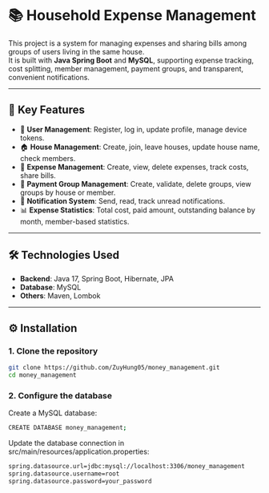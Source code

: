 # 📚 Household Expense Management

This project is a system for managing expenses and sharing bills among groups of users living in the same house.  
It is built with **Java Spring Boot** and **MySQL**, supporting expense tracking, cost splitting, member management, payment groups, and transparent, convenient notifications.

---

## 🚀 Key Features
- 👤 **User Management**: Register, log in, update profile, manage device tokens.
- 🏠 **House Management**: Create, join, leave houses, update house name, check members.
- 💸 **Expense Management**: Create, view, delete expenses, track costs, share bills.
- 👥 **Payment Group Management**: Create, validate, delete groups, view groups by house or member.
- 🔔 **Notification System**: Send, read, track unread notifications.
- 📊 **Expense Statistics**: Total cost, paid amount, outstanding balance by month, member-based statistics.

---

## 🛠 Technologies Used
- **Backend**: Java 17, Spring Boot, Hibernate, JPA
- **Database**: MySQL
- **Others**: Maven, Lombok

---

## ⚙️ Installation

### 1. Clone the repository
```bash
git clone https://github.com/ZuyHung05/money_management.git
cd money_management
```
### 2. Configure the database

Create a MySQL database:
```bash
CREATE DATABASE money_management;
```
Update the database connection in src/main/resources/application.properties:
```bash
spring.datasource.url=jdbc:mysql://localhost:3306/money_management
spring.datasource.username=root
spring.datasource.password=your_password
```
